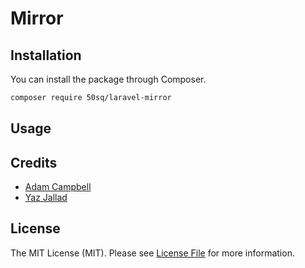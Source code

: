# Mirror

## Installation

You can install the package through Composer.

```bash
composer require 50sq/laravel-mirror
```

## Usage


## Credits

- [Adam Campbell](https://github.com/hotmeteor)
- [Yaz Jallad](https://github.com/ninjaparade)

## License

The MIT License (MIT). Please see [License File](LICENSE.md) for more information.
